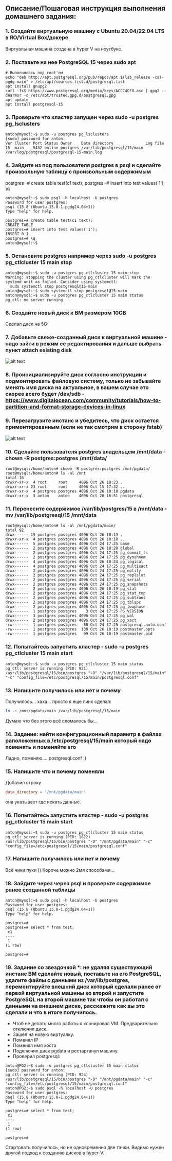 ## Описание/Пошаговая инструкция выполнения домашнего задания:
### 1. Создайте виртуальную машину c Ubuntu 20.04/22.04 LTS в ЯО/Virtual Box/докере
   
Виртуальная машина создана в hyper V на ноутбуке.

### 2. Поставьте на нее PostgreSQL 15 через sudo apt

```
# Выполнялось под root'ом
echo "deb http://apt.postgresql.org/pub/repos/apt $(lsb_release -cs)-pgdg main" > /etc/apt/sources.list.d/postgresql.list
apt install gnupg2
curl -fsS https://www.postgresql.org/media/keys/ACCC4CF8.asc | gpg2 --dearmor -o /etc/apt/trusted.gpg.d/postgresql.gpg
apt update
apt install postgresql-15
```

### 3. Проверьте что кластер запущен через sudo -u postgres pg_lsclusters

```
anton@mysql:~$ sudo -u postgres pg_lsclusters
[sudo] password for anton:
Ver Cluster Port Status Owner    Data directory              Log file
15  main    5432 online postgres /var/lib/postgresql/15/main /var/log/postgresql/postgresql-15-main.log
```

### 4. Зайдите из под пользователя postgres в psql и сделайте произвольную таблицу с произвольным содержимым
postgres=# create table test(c1 text);
postgres=# insert into test values('1');
\q

```
anton@mysql:~$ sudo psql -h localhost -U postgres
Password for user postgres:
psql (15.8 (Ubuntu 15.8-1.pgdg24.04+1))
Type "help" for help.

postgres=# create table test(c1 text);
CREATE TABLE
postgres=# insert into test values('1');
INSERT 0 1
postgres=# \q
anton@mysql:~$
```

### 5. Остановите postgres например через sudo -u postgres pg_ctlcluster 15 main stop

```
anton@mysql:~$ sudo -u postgres pg_ctlcluster 15 main stop
Warning: stopping the cluster using pg_ctlcluster will mark the systemd unit as failed. Consider using systemctl:
  sudo systemctl stop postgresql@15-main
anton@mysql:~$ sudo systemctl stop postgresql@15-main
anton@mysql:~$ sudo -u postgres pg_ctlcluster 15 main status
pg_ctl: no server running
```

### 6. Создайте новый диск к ВМ размером 10GB

Сделал диск на 5G:


### 7. Добавьте свеже-созданный диск к виртуальной машине - надо зайти в режим ее редактирования и дальше выбрать пункт attach existing disk

![alt text](image.png)

### 8. Проинициализируйте диск согласно инструкции и подмонтировать файловую систему, только не забывайте менять имя диска на актуальное, в вашем случае это скорее всего будет /dev/sdb - https://www.digitalocean.com/community/tutorials/how-to-partition-and-format-storage-devices-in-linux

### 9. Перезагрузите инстанс и убедитесь, что диск остается примонтированным (если не так смотрим в сторону fstab)

![alt text](image-1.png)

### 10. Сделайте пользователя postgres владельцем /mnt/data - chown -R postgres:postgres /mnt/data/

```
root@mysql:/home/anton# chown -R postgres:postgres /mnt/pgdata/
root@mysql:/home/anton# ls -al /mnt
total 16
drwxr-xr-x  4 root     root     4096 Oct 26 10:23 .
drwxr-xr-x 23 root     root     4096 Oct 15 17:32 ..
drwxr-xr-x  4 postgres postgres 4096 Oct 26 10:18 pgdata
drwxr-xr-x  3 anton    anton    4096 Oct 20 16:51 postgresql
```

### 11. Перенесите содержимое /var/lib/postgres/15 в /mnt/data - mv /var/lib/postgresql/15 /mnt/data

```
root@mysql:/home/anton# ls -al /mnt/pgdata/main/
total 92
drwx------ 19 postgres postgres 4096 Oct 26 10:19 .
drwxr-xr-x  4 postgres postgres 4096 Oct 26 10:18 ..
drwx------  5 postgres postgres 4096 Oct 24 17:25 base
drwx------  2 postgres postgres 4096 Oct 26 10:20 global
drwx------  2 postgres postgres 4096 Oct 24 17:25 pg_commit_ts
drwx------  2 postgres postgres 4096 Oct 24 17:25 pg_dynshmem
drwx------  4 postgres postgres 4096 Oct 26 10:24 pg_logical
drwx------  4 postgres postgres 4096 Oct 24 17:25 pg_multixact
drwx------  2 postgres postgres 4096 Oct 24 17:25 pg_notify
drwx------  2 postgres postgres 4096 Oct 24 17:25 pg_replslot
drwx------  2 postgres postgres 4096 Oct 24 17:25 pg_serial
drwx------  2 postgres postgres 4096 Oct 24 17:25 pg_snapshots
drwx------  2 postgres postgres 4096 Oct 26 10:19 pg_stat
drwx------  2 postgres postgres 4096 Oct 24 17:25 pg_stat_tmp
drwx------  2 postgres postgres 4096 Oct 24 17:25 pg_subtrans
drwx------  2 postgres postgres 4096 Oct 24 17:25 pg_tblspc
drwx------  2 postgres postgres 4096 Oct 24 17:25 pg_twophase
-rw-------  1 postgres postgres    3 Oct 24 17:25 PG_VERSION
drwx------  3 postgres postgres 4096 Oct 24 17:25 pg_wal
drwx------  2 postgres postgres 4096 Oct 24 17:25 pg_xact
-rw-------  1 postgres postgres   88 Oct 24 17:25 postgresql.auto.conf
-rw-------  1 postgres postgres  130 Oct 26 10:19 postmaster.opts
-rw-------  1 postgres postgres   99 Oct 26 10:19 postmaster.pid
```

### 12. Попытайтесь запустить кластер - sudo -u postgres pg_ctlcluster 15 main start

```
anton@mysql:~$ sudo -u postgres pg_ctlcluster 15 main status
pg_ctl: server is running (PID: 921)
/usr/lib/postgresql/15/bin/postgres "-D" "/var/lib/postgresql/15/main" "-c" "config_file=/etc/postgresql/15/main/postgresql.conf"
```

### 13. Напишите получилось или нет и почему

Получилось... хаха... просто я еще линк сделал:
```bash
ln -s /mnt/pgdata/main /var/lib/postgresql/15/main
```
Думаю что без этого всё сломалось бы...

### 14. Задание: найти конфигурационный параметр в файлах раположенных в /etc/postgresql/15/main который надо поменять и поменяйте его

Ладно, поменяю.... postgresql.conf :)

### 15. Напишите что и почему поменяли

Добавил строку 
```conf
data_directory = '/mnt/pgdata/main' 
```
она указывает где искать данные.

### 16. Попытайтесь запустить кластер - sudo -u postgres pg_ctlcluster 15 main start

```
anton@mysql:~$ sudo -u postgres pg_ctlcluster 15 main status
pg_ctl: server is running (PID: 1822)
/usr/lib/postgresql/15/bin/postgres "-D" "/mnt/pgdata/main" "-c" "config_file=/etc/postgresql/15/main/postgresql.conf"
```

### 17. Напишите получилось или нет и почему

Всё чики пуки )) Короче можно 2мя способами...

### 18. Зайдите через через psql и проверьте содержимое ранее созданной таблицы

```
anton@mysql:~$ sudo psql -h localhost -U postgres
Password for user postgres:
psql (15.8 (Ubuntu 15.8-1.pgdg24.04+1))
Type "help" for help.

postgres=#
postgres=# select * from test;
 c1
----
 1
(1 row)

postgres=#
```

### 19. Задание со звездочкой *: не удаляя существующий инстанс ВМ сделайте новый, поставьте на его PostgreSQL, удалите файлы с данными из /var/lib/postgres, перемонтируйте внешний диск который сделали ранее от первой виртуальной машины ко второй и запустите PostgreSQL на второй машине так чтобы он работал с данными на внешнем диске, расскажите как вы это сделали и что в итоге получилось.

- Чтоб не делать много работы я клонировал VM. Предварительно отключил диск.
- Зашел на новую виртуалку.
- Поменял IP
- Поменял имя хоста
- Подключил диск pgdata и рестартанул машину.
- Проверил postgresql:

```
anton@PG2:~$ sudo -u postgres pg_ctlcluster 15 main status
[sudo] password for anton:
pg_ctl: server is running (PID: 924)
/usr/lib/postgresql/15/bin/postgres "-D" "/mnt/pgdata/main" "-c" "config_file=/etc/postgresql/15/main/postgresql.conf"
anton@PG2:~$ sudo psql -h localhost -U postgres
Password for user postgres:
psql (15.8 (Ubuntu 15.8-1.pgdg24.04+1))
Type "help" for help.

postgres=# select * from test;
 c1
----
 1
(1 row)

postgres=#
```

Стартовать получилось, но не одновременно две тачки. Видимо нужен другой подход к созданию дисков в hyper-V. 